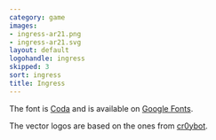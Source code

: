 ```yaml
---
category: game
images:
- ingress-ar21.png
- ingress-ar21.svg
layout: default
logohandle: ingress
skipped: 3
sort: ingress
title: Ingress
---
```


The font is [Coda](http://code.newtypography.co.uk/coda-font-ingress/) and is available on [Google Fonts](http://www.google.com/fonts/specimen/Coda).

The vector logos are based on the ones from [cr0ybot](http://cr0ybot.github.io/ingress-logos/).